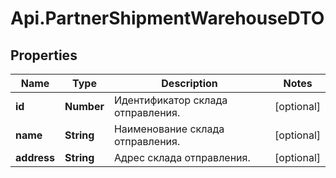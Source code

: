 # Api.PartnerShipmentWarehouseDTO

## Properties

Name | Type | Description | Notes
------------ | ------------- | ------------- | -------------
**id** | **Number** | Идентификатор склада отправления. | [optional] 
**name** | **String** | Наименование склада отправления. | [optional] 
**address** | **String** | Адрес склада отправления. | [optional] 


